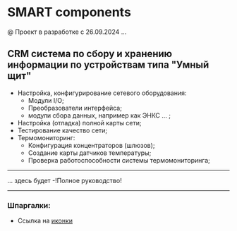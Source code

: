 # SMART components

@ Проект в разработке с 26.09.2024 ...

## CRM система по сбору и хранению информации по устройствам типа "Умный щит"
* Настройка, конфигурирование сетевого оборудования:
  * Модули I/O;
  * Преобразователи интерфейса;
  * модули сбора данных, например как ЭНКС ... ;
* Настройка (отладка) полной карты сети;
* Тестирование качество сети;
* Термомониторинг:
  * Конфигурация концентраторов (шлюзов);
  * Создание карты датчиков температуры;
  * Проверка работоспособности системы термомониторинга;

<hr>
... здесь будет -!Полное руководство!
<hr>

### Шпаргалки:

* Ссылка на [иконки](https://fontawesome.com/search)
